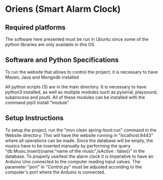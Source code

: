 # Oriens (Smart Alarm Clock)

## Required platforms

The software here presented must be run in Ubuntu since some of the python libraries are only available in this OS

## Software and Python Specifications

To run the website that allows to control the project, it is necessary to have Maven, Java and Mongodb installed

All python scripts (3) are in the main directory. It is necessary to have python3 installed, as well as multiple modules such as pyserial, playsound, subprocess and psutil.
All of these modules can be installed with the command pip3 install "module"

## Setup Instructions

To setup the project, run the "mvn clean spring-boot:run" command in the Website directory. This will have the website running in "localhost:8443" where all operations can be made. Since the database will be empty, the musics have to be inserted manually by performing the query "db.Music.insert({name:"name of the music",isActive : false})" in the database.
To properly use/test the alarm clock it is imperative to have an Arduino Uno connected to the computer reading input values. The parameter "port" in "Control.py" must be adjusted according to the computer's port where the Arduino is connected.